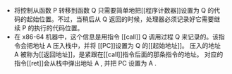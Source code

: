 - 将控制从函数 P 转移到函数 Q 只需要简单地把[[程序计数器]]设置为 Q 的代码的起始位置。不过，当稍后从 Q 返回的时候，处理器必须记录好它需要继续 P 的执行的代码位置。
- 在 x86-64 机器中，这个信息是用指令 [[call]] Q 调用过程 Q 来记录的。该指令会把地址 A 压入栈中，并将 [[PC]]设置为 Q 的[[起始地址]]。
  压入的地址 A 被称为[[返回地址]]，是紧跟在[[call]]指令后面的那条指令的地址。
  对应的指令[[ret]]会从栈中弹出地址 A , 并把 PC 设置为 A .